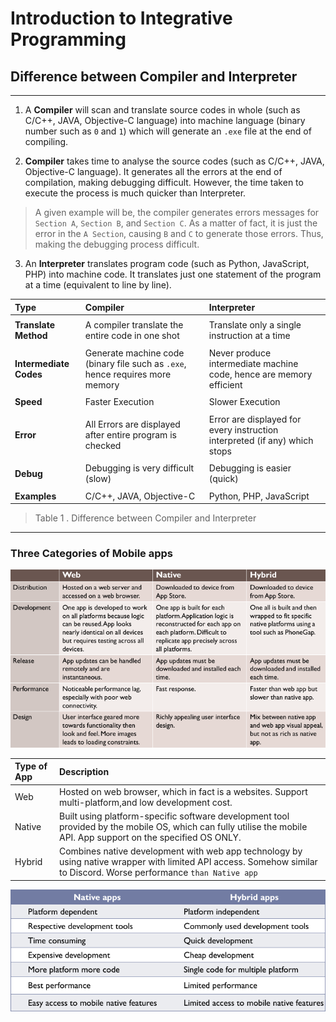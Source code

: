 # Introduction to Integrative Programming

## Difference between Compiler and Interpreter
---
1. A **Compiler** will scan and translate source codes in whole (such as C/C++, JAVA, Objective-C language) into machine language (binary number such as `0` and `1`) which will generate an `.exe` file at the end of compiling.

2. **Compiler** takes time to analyse the source codes (such as C/C++, JAVA, Objective-C language). It generates all the errors at the end of compilation, making debugging difficult. However, the time taken to execute the process is much quicker than Interpreter.
> A given example will be, the compiler generates errors messages for `Section A`, `Section B`, and `Section C`. As a matter of fact, it is just the error in the `A Section`, causing `B` and `C` to generate those errors. Thus, making the debugging process difficult. 

3. An **Interpreter** translates program code (such as Python, JavaScript, PHP) into machine code. It translates just one statement of the program at a time (equivalent to line by line).

| Type | Compiler | Interpreter |
| :--- | :--- | :--- |
|||
| **Translate Method** |A compiler translate the entire code in one shot  | Translate only a single instruction at a time |
|||
| **Intermediate** **Codes**| Generate machine code (binary file such as `.exe`, hence requires more memory| Never produce intermediate machine code, hence are memory efficient |
|||
| **Speed** | Faster Execution | Slower Execution | 
|||
| **Error** | All Errors are displayed after entire program is checked | Error are displayed for every instruction interpreted (if any) which stops |
|||
| **Debug** | Debugging is very difficult (slow) | Debugging is easier (quick) |
|||
| **Examples** | C/C++, JAVA, Objective-C | Python, PHP, JavaScript |
> Table 1 . Difference between Compiler and Interpreter

---

### Three Categories of Mobile apps
![Detailed Native and Hybrid Apps Comparison](./img/TCP3151-Lec1-detailed-native-and-hybrid-compare.png)

| Type of App | Description |
|:----------- |:----------- |
| Web         | Hosted on web browser, which in fact is a websites. Support multi-platform,and low development cost. |
| Native      | Built using platform-specific software development tool provided by the mobile OS, which can fully utilise the mobile API. App support on the specified OS ONLY.            |
| Hybrid      | Combines native development with web app technology by using native wrapper with limited API access. Somehow similar to Discord. Worse performance `than Native app`            |

![Native and Hybrid Apps Comparison](./img/TCP3151-Lec1-native-and-hybrid-comparison.png)